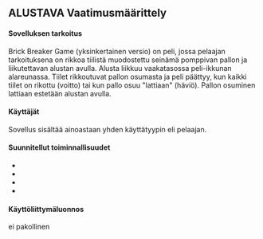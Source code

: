 ## ALUSTAVA Vaatimusmäärittely ##


#### Sovelluksen tarkoitus ####

Brick Breaker Game (yksinkertainen versio) on peli, jossa pelaajan tarkoituksena on rikkoa tiilistä muodostettu seinämä pomppivan pallon ja liikutettavan alustan avulla. Alusta liikkuu vaakatasossa peli-ikkunan alareunassa. Tiilet rikkoutuvat pallon osumasta ja peli päättyy, kun kaikki tiilet on rikottu (voitto) tai kun pallo osuu "lattiaan" (häviö). Pallon osuminen lattiaan estetään alustan avulla.

#### Käyttäjät ##

Sovellus sisältää ainoastaan yhden käyttätyypin eli pelaajan.

#### Suunnitellut toiminnallisuudet ##

- 
- 
- 
- 


#### Käyttöliittymäluonnos ##

ei pakollinen
